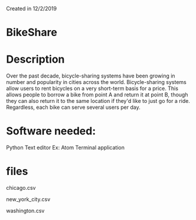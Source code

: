 Created in 12/2/2019

# BikeShare


# Description
Over the past decade, bicycle-sharing systems have been growing in number and popularity in cities across the world. Bicycle-sharing systems allow users to rent bicycles on a very short-term basis for a price. This allows people to borrow a bike from point A and return it at point B, though they can also return it to the same location if they'd like to just go for a ride. Regardless, each bike can serve several users per day.

# Software needed:
Python
Text editor Ex: Atom
Terminal application


# files
chicago.csv

new_york_city.csv

washington.csv
